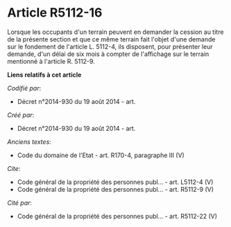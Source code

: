# Article R5112-16

Lorsque les occupants d'un terrain peuvent en demander la cession au titre de la présente section et que ce même terrain fait
l'objet d'une demande sur le fondement de l'article L. 5112-4, ils disposent, pour présenter leur demande, d'un délai de six
mois à compter de l'affichage sur le terrain mentionné à l'article R. 5112-9.

**Liens relatifs à cet article**

_Codifié par_:

  - Décret n°2014-930 du 19 août 2014 - art.

_Créé par_:

  - Décret n°2014-930 du 19 août 2014 - art.

_Anciens textes_:

  - Code du domaine de l'Etat - art. R170-4, paragraphe III (V)

_Cite_:

  - Code général de la propriété des personnes publ... - art. L5112-4 (V)
  - Code général de la propriété des personnes publ... - art. R5112-9 (V)

_Cité par_:

  - Code général de la propriété des personnes publ... - art. R5112-22 (V)
